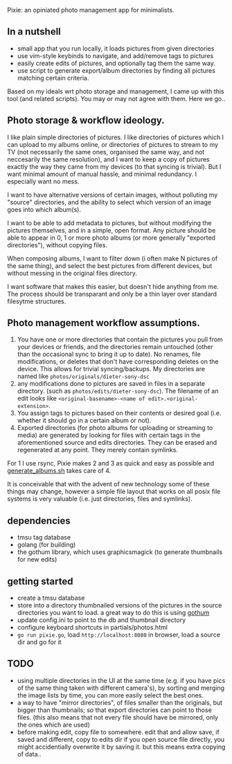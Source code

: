 Pixie: an opiniated photo management app for minimalists.

## In a nutshell

* small app that you run locally, it loads pictures from given directories
* use vim-style keybinds to navigate, and add/remove tags to pictures
* easily create edits of pictures, and optionally tag them the same way.
* use script to generate export/album directories by finding all pictures matching certain criteria.


Based on my ideals wrt photo storage and management, I came up with this tool (and related scripts).
You may or may not agree with them.  Here we go..


## Photo storage & workflow ideology.

I like plain simple directories of pictures. I like directories of pictures which I can upload to my albums online, or directories of pictures
to stream to my TV (not necessarily the same ones, organised the same way, and not neccesarily the same resolution), and I want to keep a copy of pictures exactly the way they came from my devices (to that syncing is trivial).
But I want minimal amount of manual hassle, and minimal redundancy.  I especially want no mess.

I want to have alternative versions of certain images, without polluting my "source" directories, and the ability to select which version
of an image goes into which album(s).

I want to be able to add metadata to pictures, but without modifying the pictures themselves, and in a simple, open format.
Any picture should be able to appear in 0, 1 or more photo albums (or more generally "exported directories"), without copying files.

When composing albums, I want to filter down (i often make N pictures of the same thing), and select the best pictures from different devices,
but without messing in the original files directory.

I want software that makes this easier, but doesn't hide anything from me.
The process should be transparant and only be a thin layer over standard filesytme structures.


## Photo management workflow assumptions.


1. You have one or more directories that contain the pictures you pull from your devices or friends, and the directories remain untouched
  (other than the occasional sync to bring it up to date).  No renames, file modifications, or deletes that don't have corresponding deletes on the device.  This allows for trivial syncing/backups.  My directories are named like `photos/originals/dieter-sony-dsc`
2. any modifications done to pictures are saved in files in a separate directory. (such as `photos/edits/dieter-sony-dsc`). The filename of an edit looks like `<original-basename>-<name of edit>.<original-extension>`.
3. You assign tags to pictures based on their contents or desired goal (i.e. whether it should go in a certain album or not).
4. Exported directories (for photo albums for uploading or streaming to media) are generated by looking for files with certain tags in the aforementioned source and edits directories.   They can be erased and regenerated at any point.  They merely contain symlinks.


For 1 I use rsync, Pixie makes 2 and 3 as quick and easy as possible and [generate_albums.sh](https://github.com/Dieterbe/tmsu-helpers) takes care of 4.

It is conceivable that with the advent of new technology some of these things may change, however a simple file layout
that works on all posix file systems is very valuable (i.e. just directories, files and symlinks).

## dependencies

* tmsu tag database
* golang (for building)
* the gothum library, which uses graphicsmagick (to generate thumbnails for new edits)

## getting started 

* create a tmsu database
* store into a directory thumbnailed versions of the pictures in the source directories you want to load. 
  a great way to do this is using [gothum](https://github.com/Dieterbe/gothum)
* update config.ini to point to the db and thumbnail directory
* configure keyboard shortcuts in partials/photos.html
* `go run pixie.go`, load `http://localhost:8080` in browser, load a source dir and go for it

## TODO

* using multiple directories in the UI at the same time (e.g. if you have pics of the same thing taken with different camera's),
  by sorting and merging the image lists by time, you can more easily select the best ones.
* a way to have "mirror directories", of files smaller than the originals, but bigger than thumbnails; so that export directories can
  point to those files.  (this also means that not every file should have be mirrored, only the ones which are used)
* before making edit, copy file to somewhere. edit that and allow save, if saved and different, copy to edits dir
if you open source file directly, you might accidentially overwrite it by saving it.
but this means extra copying of data..
